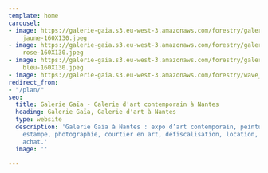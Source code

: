 ```yaml
---
template: home
carousel:
- image: https://galerie-gaia.s3.eu-west-3.amazonaws.com/forestry/galerie-gaia-laure-carre-autoportrait
    jaune-160X130.jpeg
- image: https://galerie-gaia.s3.eu-west-3.amazonaws.com/forestry/galerie-gaia-laure-carre-autoportrait
    rose-160X130.jpeg
- image: https://galerie-gaia.s3.eu-west-3.amazonaws.com/forestry/galerie-gaia-laure-carre-autoportrait
    bleu-160X130.jpeg
- image: https://galerie-gaia.s3.eu-west-3.amazonaws.com/forestry/wave_150dpi-01 (1).png
redirect_from:
- "/plan/"
seo:
  title: Galerie Gaïa - Galerie d'art contemporain à Nantes
  heading: Galerie Gaïa, Galerie d'art à Nantes
  type: website
  description: 'Galerie Gaïa à Nantes : expo d’art contemporain, peinture, sculpture,
    estampe, photographie, courtier en art, défiscalisation, location, prêt avant
    achat.'
  image: ''

---
```

